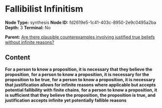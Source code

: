 # Fallibilist Infinitism

**Node Type:** synthesis
**Node ID:** fd2619e5-1c41-403c-8950-2e9c0495a2ba
**Depth:** 3
**Terminal:** No

**Parent:** [Are there plausible counterexamples involving justified true beliefs without infinite reasons?](are-there-plausible-counterexamples-involving-justified-true-beliefs-without-infinite-reasons.md)

## Content

**For a person to know a proposition, it is necessary that they believe the proposition**, **for a person to know a proposition, it is necessary for the proposition to be true**, **for a person to know a proposition, it is necessary that justification allows for infinite reasons where applicable but accepts potential fallibility with finite chains**, **for a person to know a proposition, it is sufficient that they believe the proposition, the proposition is true, and justification accepts infinite yet potentially fallible reasons**
